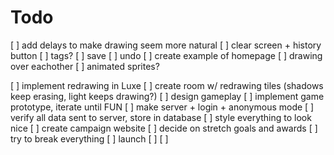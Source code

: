 # Todo

[ ] add delays to make drawing seem more natural
[ ] clear screen + history button
[ ] tags?
[ ] save
[ ] undo
[ ] create example of homepage
[ ] drawing over eachother
[ ] animated sprites?

[ ] implement redrawing in Luxe
[ ] create room w/ redrawing tiles (shadows keep erasing, light keeps drawing?)
[ ] design gameplay
[ ] implement game prototype, iterate until FUN
[ ] make server + login + anonymous mode
[ ] verify all data sent to server, store in database
[ ] style everything to look nice
[ ] create campaign website
[ ] decide on stretch goals and awards
[ ] try to break everything
[ ] launch
[ ]
[ ]